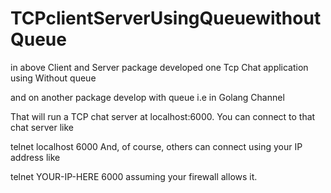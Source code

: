 # TCPclientServerUsingQueuewithoutQueue

in above Client and Server package developed one Tcp Chat application using Without queue


and on another package develop with queue i.e in Golang Channel 


That will run a TCP chat server at localhost:6000. You can connect to that chat server like

telnet localhost 6000
And, of course, others can connect using your IP address like

telnet YOUR-IP-HERE 6000
assuming your firewall allows it.
